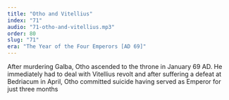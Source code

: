```yaml
---
title: "Otho and Vitellius"
index: "71"
audio: "71-otho-and-vitellius.mp3"
order: 80
slug: "71"
era: "The Year of the Four Emperors [AD 69]"
---
```


After murdering Galba, Otho ascended to the throne in January 69 AD. He immediately had to deal with Vitellius revolt and after suffering a defeat at Bedriacum in April, Otho committed suicide having served as Emperor for just three months


